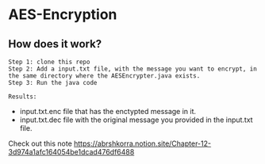 # AES-Encryption

## How does it work?

```
Step 1: clone this repo
Step 2: Add a input.txt file, with the message you want to encrypt, in the same directory where the AESEncrypter.java exists.
Step 3: Run the java code
```

`Results:` <br>

- input.txt.enc file that has the enctypted message in it. <br>
- input.txt.dec file with the original message you provided in the input.txt file.

Check out this note https://abrshkorra.notion.site/Chapter-12-3d974a1afc164054be1dcad476df6488
